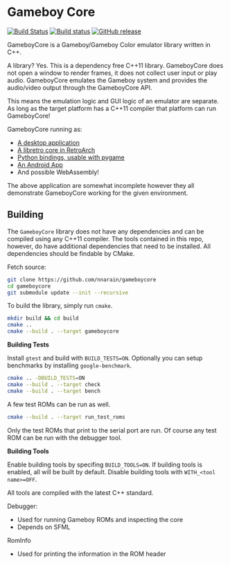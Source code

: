# Gameboy Core

[![Build Status](https://travis-ci.org/nnarain/gameboycore.svg?branch=develop)](https://travis-ci.org/nnarain/gameboycore)
[![Build status](https://ci.appveyor.com/api/projects/status/jkrjhds3i67o5k76/branch/develop?svg=true)](https://ci.appveyor.com/project/nnarain/gameboycore/branch/develop)
[![GitHub release](https://img.shields.io/github/release/nnarain/gameboycore.svg)](https://github.com/nnarain/gameboycore/releases)

GameboyCore is a Gameboy/Gameboy Color emulator library written in C++.

A library? Yes. This is a dependency free C++11 library. GameboyCore does not open a window to render frames, it does not collect user input or play audio. GameboyCore emulates the Gameboy system and provides the audio/video output through the GameboyCore API.

This means the emulation logic and GUI logic of an emulator are separate. As long as the target platform has a C++11 compiler that platform can run GameboyCore!

GameboyCore running as:
* [A desktop application](https://github.com/nnarain/dotrix)
* [A libretro core in RetroArch](https://github.com/nnarain/gameboycore-retro)
* [Python bindings, usable with pygame](https://github.com/nnarain/gameboycore-python)
* [An Android App](https://github.com/nnarain/dotrix-android)
* And possible WebAssembly!

The above application are somewhat incomplete however they all demonstrate GameboyCore working for the given environment.

Building
--------

The `GameboyCore` library does not have any dependencies and can be compiled using any C++11 compiler. The tools contained in this repo, however, do have additional dependencies that need to be installed. All dependencies should be findable by CMake.

Fetch source:

```bash
git clone https://github.com/nnarain/gameboycore
cd gameboycore
git submodule update --init --recursive
```

To build the library, simply run `cmake`.

```bash
mkdir build && cd build
cmake ..
cmake --build . --target gameboycore
```

**Building Tests**

Install `gtest` and build with `BUILD_TESTS=ON`. Optionally you can setup benchmarks by installing `google-benchmark`.

```bash
cmake .. -DBUILD_TESTS=ON
cmake --build . --target check
cmake --build . --target bench
```

A few test ROMs can be run as well.

```bash
cmake --build . --target run_test_roms
```

Only the test ROMs that print to the serial port are run. Of course any test ROM can be run with the debugger tool.


**Building Tools**

Enable building tools by specifing `BUILD_TOOLS=ON`. If building tools is enabled, all will be built by default. Disable building tools with `WITH_<tool name>=OFF`.

All tools are compiled with the latest C++ standard.

Debugger:

* Used for running Gameboy ROMs and inspecting the core
* Depends on SFML

RomInfo

* Used for printing the information in the ROM header


